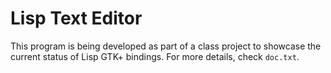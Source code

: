 Lisp Text Editor
================

This program is being developed as part of a class project to showcase the current status of Lisp GTK+ bindings. For more details, check `doc.txt`.
